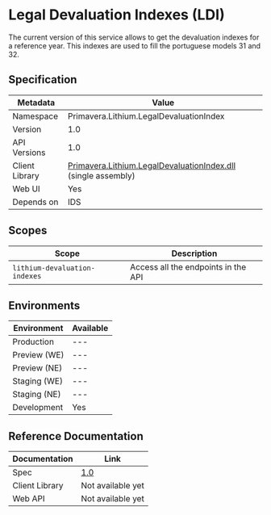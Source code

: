 # Legal Devaluation Indexes (LDI)

The current version of this service allows to get the devaluation indexes for a reference year. This indexes are used to fill the portuguese models 31 and 32.

## Specification

<!-- markdown-link-check-disable -->
| Metadata | Value |
| - | - |
| Namespace | Primavera.Lithium.LegalDevaluationIndex |
| Version | 1.0 |
| API Versions | 1.0 |
| Client Library | [Primavera.Lithium.LegalDevaluationIndex.dll](http://nuget.primaverabss.com:82/feeds/public-lithium-general/Primavera.Lithium.LegalDevaluationIndex) (single assembly) |
| Web UI | Yes |
| Depends on | IDS |
<!-- markdown-link-check-enable -->

## Scopes

| Scope | Description |
| - | - |
| `lithium-devaluation-indexes` | Access all the endpoints in the API |

## Environments

| Environment | Available |
| - | - |
| Production | --- |
| Preview (WE) | --- |
| Preview (NE) | --- |
| Staging (WE) | --- |
| Staging (NE) | --- |
| Development | Yes |

## Reference Documentation

| Documentation | Link |
| - | - |
| Spec | [1.0](./specs/ldi-spec-1.0.md) |
| Client Library | Not available yet |
| Web API | Not available yet |
